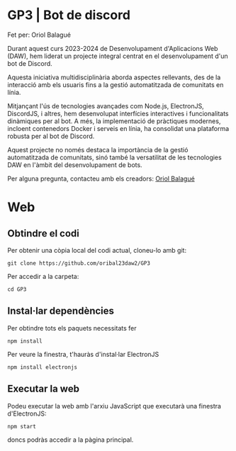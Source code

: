 # GP3 | Bot de discord

Fet per: Oriol Balagué

Durant aquest curs 2023-2024 de Desenvolupament d'Aplicacions Web (DAW), hem liderat un projecte integral centrat en el desenvolupament d'un bot de Discord.

Aquesta iniciativa multidisciplinària aborda aspectes rellevants, des de la interacció amb els usuaris fins a la gestió automatitzada de comunitats en línia.

Mitjançant l'ús de tecnologies avançades com Node.js, ElectronJS, DiscordJS, i altres, hem desenvolupat interfícies interactives i funcionalitats dinàmiques per al bot. A més, la implementació de pràctiques modernes, incloent contenedors Docker i serveis en línia, ha consolidat una plataforma robusta per al bot de Discord.

Aquest projecte no només destaca la importància de la gestió automatitzada de comunitats, sinó també la versatilitat de les tecnologies DAW en l'àmbit del desenvolupament de bots.

Per alguna pregunta, contacteu amb els creadors: [Oriol Balagué](https://github.com/oribal23daw2)

# Web

## Obtindre el codi

Per obtenir una còpia local del codi actual, cloneu-lo amb git:

    git clone https://github.com/oribal23daw2/GP3
    
Per accedir a la carpeta:

    cd GP3

## Instal·lar dependències

Per obtindre tots els paquets necessitats fer

    npm install

Per veure la finestra, t'hauràs d'instal·lar ElectronJS

    npm install electronjs

## Executar la web

Podeu executar la web amb l'arxiu JavaScript que executarà una finestra d'ElectronJS:

    npm start

doncs podràs accedir a la pàgina principal.